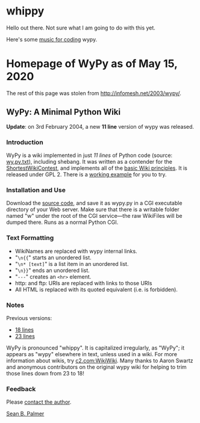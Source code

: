 # whippy

Hello out there.
Not sure what I am going to do with this yet.

Here's some [music for coding](https://open.spotify.com/playlist/537xEagDmV3lfECrwvYCXt?si=RqUlUiCyS5Cfn9pIs4EgFw) wypy.



# Homepage of WyPy as of May 15, 2020

The rest of this page was stolen from
http://infomesh.net/2003/wypy/.



## WyPy: A Minimal Python Wiki


**Update**: on 3rd February 2004, a new **11 line** version of wypy was released.

### Introduction

WyPy is a wiki implemented in just *11 lines* of Python code (source: [wy.py.txt](http://infomesh.net/2003/wypy/wy.py.txt)), including shebang. It was written as a contender for the [ShortestWikiContest](http://c2.com/cgi/wiki?ShortestWikiContest), and implements all of the [basic Wiki principles](http://c2.com/cgi/wiki?WikiPrinciples). It is released under GPL 2. There is a [working example](http://sbp.f2o.org/2003/wypy) for you to try.

### Installation and Use

Download the [source code](http://infomesh.net/2003/wypy/wy.py.txt), and save it as wypy.py in a CGI executable directory of your Web server. Make sure that there is a writable folder named "w" under the root of the CGI service—the raw WikiFiles will be dumped there. Runs as a normal Python CGI.

### Text Formatting

-   WikiNames are replaced with wypy internal links.
-   "`\n{{`" starts an unordered list.
-   "`\n* [text]`" is a list item in an unordered list.
-   "`\n}}`" ends an unordered list.
-   "`---`" creates an `<hr>` element.
-   http: and ftp: URIs are replaced with links to those URIs
-   All HTML is replaced with its quoted equivalent (i.e. is forbidden).

### Notes

Previous versions:

-   [18 lines](http://infomesh.net/2003/wypy/wypy.py.txt)
-   [23 lines](http://infomesh.net/2003/wypy/wypy.txt)

WyPy is pronounced "whippy". It is capitalized irregularly, as "WyPy"; it appears as "wypy" elsewhere in text, unless used in a wiki. For more information about wikis, try [c2.com:WikiWiki](http://c2.com/cgi/wiki?WikiWiki). Many thanks to Aaron Swartz and anonymous contributors on the original wypy wiki for helping to trim those lines down from 23 to 18!

### Feedback

Please [contact the author](http://infomesh.net/sbp/#sbp).

[Sean B. Palmer](http://purl.org/net/sbp/ "A Homepage Of Sean B. Palmer")


